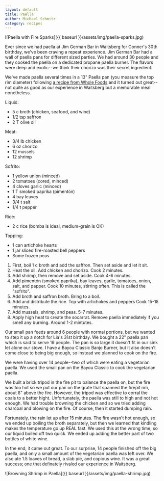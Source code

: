 ```yaml
---
layout: default
title: Paella
author: Michael Schmitz
category: recipes
---
```


![Paella with Fire Sparks]({{ baseurl }}/assets/img/paella-sparks.jpg)

Ever since we had paella at Jim German Bar in Waitsberg for Conner's 30th
birthday, we've been craving a repeat experience.  Jim German Bar had a wall
of paella pans for different sized parties.  We had around 30 people and they
cooked the paella on a dedicated propane paella burner.  The flavors were
deep and exotic--we think their chorizo was their secret ingredient.

We've made paella several times in a 13" Paella pan (you measure the top rim
diameter) following [a recipe from Whole Foods](http://www.wholefoodsmarket.com/recipe/spanish-paella-chorizo-chicken-and-shrimp) and it turned out great--not quite as good as our experience in Waitsberg but a memorable meal nonetheless.

Liquid:

* 5 c broth (chicken, seafood, and wine)
* 1/2 tsp saffron
* 2 T olive oil

Meat:

* 3/4 lb chicken
* 6 oz chorizo
* 12 mussels
* 12 shrimp

Sofrito:

* 1 yellow union (minced)
* 2 tomatoes (cored, minced)
* 4 cloves garlic (minced)
* 1 T smoked paprika (pimentón)
* 4 bay leaves
* 3/4 t salt
* 1/4 t pepper

Rice:

* 2 c rice (bomba is ideal, medium-grain is OK)

Topping:

* 1 can artichoke hearts
* 1 jar sliced fire-roasted bell peppers
* Some frozen peas

1.  First, boil 1 c broth and add the saffron.  Then set aside and let it sit.
2.  Heat the oil.  Add chicken and chorizo.  Cook 2 minutes.
3.  Add shrimp, then remove and set aside.  Cook 4-6 minutes.
4.  Add pimentón (smoked paprika), bay leaves, garlic, tomatoes, onion, salt,
    and papper.  Cook 10 minutes, stirring often.  This is called the "sofrito".
5.  Add broth and saffron broth.  Bring to a boil.
6.  Add and distribute the rice.  Top with artichokes and peppers  Cook 15-18 minutes.
7.  Add mussels, shrimp, and peas.  5-7 minutes.
8.  Apply high heat to create the socarrat.  Remove paella immediately if you smell any burning.  Around 1-2 mintutes.

Our small pan feeds around 6 people with normal portions, but we wanted to step
it up a notch for Lia's 31st birthday.  We bought a 22" paella pan which is
said to serve 16 people.  The pan is so large it doesn't fit in our sink let
alone our stove.  I have a Bayou Classic Banjo Burner, but it also doesn't come
close to being big enough, so instead we planned to cook on the fire.

We were having over 14 people--two of which were eating a vegetarian paella.
We used the small pan on the Bayou Classic to cook the vegetarian paella.

We built a brick tripod in the fire pit to balance the paella on, but the fire
was too hot so we put our pan on the grate that spanned the firepit rim, about
8" above the fire.  However, the tripod was effective to corral the coals to a
better hight.  Unfortunately, the paella was still to high and not hot enough.
We had trouble browning the chicken and so we tried adding charcoal and blowing
on the fire.  Of course, then it started dumping rain.

Fortunately, the rain let up after 15 minutes.  The fire wasn't hot enough,
so we ended up boiling the broth separately, but then we learned that kindling
makes the temperature go up REAL fast.  We used this at the wrong time, so our
liquid boiled off two quick.  We ended up adding the better part of two bottles
of white wine.

In the end, it came out great.  To our surprise, 14 people finished off the big
paella, and only a small amount of the vegetarian paella was left over.  We
also ate 1.5 loaves of bread, a slab pie, and copious wine.  It was a great
success; one that definately rivaled our experience in Waitsberg.

![Browning Shrimp in Paella]({{ baseurl }}/assets/img/paella-shrimp.jpg)
